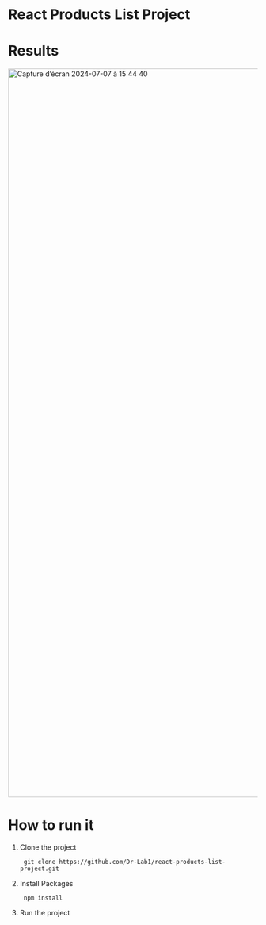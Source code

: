 # React Products List Project      

# Results 

<img width="1470" alt="Capture d’écran 2024-07-07 à 15 44 40" src="https://github.com/Dr-Lab1/react-products-list-project/assets/96502938/555c672d-8ab2-4eea-b7c5-f61d348211c3">

# How to run it 

1. Clone the project

        git clone https://github.com/Dr-Lab1/react-products-list-project.git
   
2. Install Packages

        npm install
   
4. Run the project
